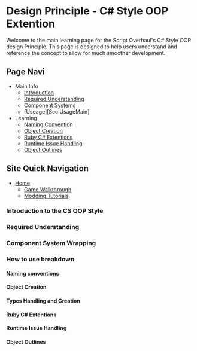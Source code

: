 [Page DocuHome]:https://github.com/Grounded-Man-Studio/PokeCultWiki/Docu/DocuHome.md
[Page WikiHome]:https://github.com/Grounded-Man-Studio/PokeCultWiki/README.md
[Page TutorialHome]:https://github.com/Grounded-Man-Studio/PokeCultWiki/blob/main/Tutorials/TutorialHome.md
[Page GameGuide]:https://github.com/Grounded-Man-Studio/PokeCultWiki/blob/main/Walkthrough/Walkthrough.md

[Sec Intro]:link
[Sec RequiredUnderstand]:link
[Sec ComponentSystems]:link
[Sec UseageMain]:link

[Learn Naming]:link
[Learn ObjectCreation]:link
[Learn RubyCS]:link
[Learn Issues]:link
[Learn Outlines]:link

[System Types]:link
[System Objects]:link

# Design Principle - C# Style OOP Extention

Welcome to the main learning page for the Script Overhaul's C# Style OOP design Principle. This page is designed to help users understand and reference the concept to allow for much smoother development.

## Page Navi

- Main Info
	- [Introduction][Sec Intro]
	- [Required Understanding][Sec RequiredUnderstand]
	- [Component Systems][Sec ComponentSystems]
	- [Useage][Sec UsageMain]
- Learning
	- [Naming Convention][Learn Naming]
	- [Object Creation][Learn ObjectCreation]
	- [Ruby C# Extentions][Learn RubyCS]
	- [Runtime Issue Handling][Learn Issues]
	- [Object Outlines][Learn Outlines]


## Site Quick Navigation

- [Home][Page WikiHome]
	- [Game Walkthrough][Page GameGuide]
	- [Modding Tutorials][Page TutorialHome]

### Introduction to the CS OOP Style

### Required Understanding

### Component System Wrapping

### How to use breakdown

#### Naming conventions

#### Object Creation

#### Types Handling and Creation

#### Ruby C# Extentions

#### Runtime Issue Handling

#### Object Outlines
